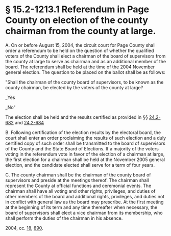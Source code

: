 # § 15.2-1213.1 Referendum in Page County on election of the county chairman from the county at large.

<p>A. On or before August 15, 2004, the circuit court for Page County shall order a referendum to be held on the question of whether the qualified voters of the County shall elect a chairman of the board of supervisors from the county at large to serve as chairman and as an additional member of the board. The referendum shall be held at the time of the 2004 November general election. The question to be placed on the ballot shall be as follows:</p><p>"Shall the chairman of the county board of supervisors, to be known as the county chairman, be elected by the voters of the county at large?</p><p>_Yes</p><p>_No"</p><p>The election shall be held and the results certified as provided in §§ <a href='/vacode/24.2-682/'>24.2-682</a> and <a href='/vacode/24.2-684/'>24.2-684</a></p><p>B. Following certification of the election results by the electoral board, the court shall enter an order proclaiming the results of such election and a duly certified copy of such order shall be transmitted to the board of supervisors of the County and the State Board of Elections. If a majority of the voters voting in the referendum vote in favor of the election of a chairman at large, the first election for a chairman shall be held at the November 2005 general election, and the candidate elected shall serve for a term of four years.</p><p>C. The county chairman shall be the chairman of the county board of supervisors and preside at the meetings thereof. The chairman shall represent the County at official functions and ceremonial events. The chairman shall have all voting and other rights, privileges, and duties of other members of the board and additional rights, privileges, and duties not in conflict with general law as the board may prescribe. At the first meeting at the beginning of its term and any time thereafter when necessary, the board of supervisors shall elect a vice chairman from its membership, who shall perform the duties of the chairman in his absence.</p><p>2004, cc. <a href='http://lis.virginia.gov/cgi-bin/legp604.exe?041+ful+CHAP0018'>18</a>, <a href='http://lis.virginia.gov/cgi-bin/legp604.exe?041+ful+CHAP0890'>890</a>.</p>